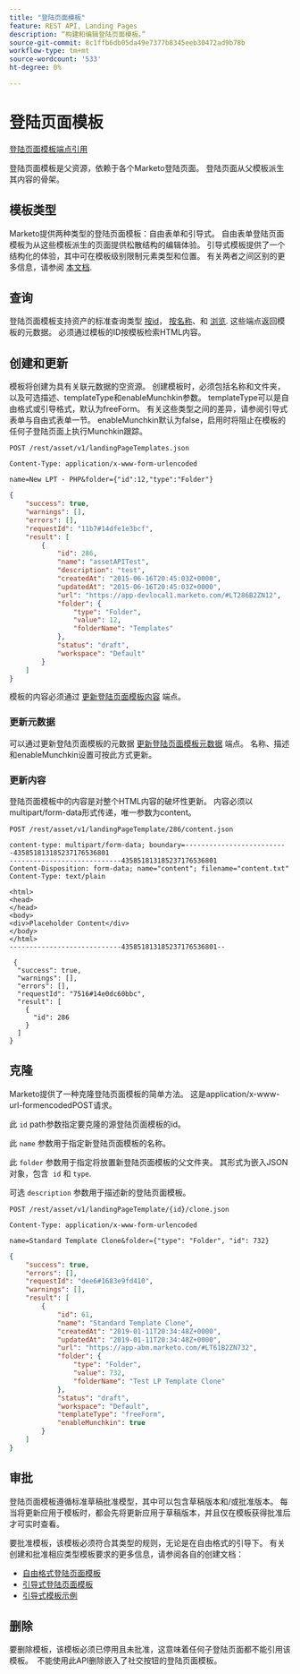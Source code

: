 ```yaml
---
title: "登陆页面模板"
feature: REST API, Landing Pages
description: “构建和编辑登陆页面模板。”
source-git-commit: 8c1ffb6db05da49e7377b8345eeb30472ad9b78b
workflow-type: tm+mt
source-wordcount: '533'
ht-degree: 0%

---
```



# 登陆页面模板

[登陆页面模板端点引用](https://developer.adobe.com/marketo-apis/api/asset/#tag/Landing-Page-Templates)

登陆页面模板是父资源，依赖于各个Marketo登陆页面。 登陆页面从父模板派生其内容的骨架。

## 模板类型

Marketo提供两种类型的登陆页面模板：自由表单和引导式。 自由表单登陆页面模板为从这些模板派生的页面提供松散结构的编辑体验。 引导式模板提供了一个结构化的体验，其中可在模板级别限制元素类型和位置。 有关两者之间区别的更多信息，请参阅 [本文档](https://experienceleague.adobe.com/en/docs/marketo/using/product-docs/demand-generation/landing-pages/understanding-landing-pages/understanding-free-form-vs-guided-landing-pages).

## 查询

登陆页面模板支持资产的标准查询类型 [按id](https://developer.adobe.com/marketo-apis/api/asset/#tag/Landing-Page-Templates/operation/getLandingPageTemplateByIdUsingGET)， [按名称](https://developer.adobe.com/marketo-apis/api/asset/#tag/Landing-Page-Templates/operation/getLandingPageTemplateByNameUsingGET)、和 [浏览](https://developer.adobe.com/marketo-apis/api/asset/#tag/Landing-Page-Templates/operation/getLandingPageTemplatesUsingGET). 这些端点返回模板的元数据。 必须通过模板的ID按模板检索HTML内容。

## 创建和更新

模板将创建为具有关联元数据的空资源。 创建模板时，必须包括名称和文件夹，以及可选描述、templateType和enableMunchkin参数。 templateType可以是自由格式或引导格式，默认为freeForm。 有关这些类型之间的差异，请参阅引导式表单与自由式表单一节。 enableMunchkin默认为false，启用时将阻止在模板的任何子登陆页面上执行Munchkin跟踪。

```
POST /rest/asset/v1/landingPageTemplates.json
```

```
Content-Type: application/x-www-form-urlencoded
```

```
name=New LPT - PHP&folder={"id":12,"type":"Folder"}
```

```json
{
    "success": true,
    "warnings": [],
    "errors": [],
    "requestId": "11b7#14dfe1e3bcf",
    "result": [
        {
            "id": 286,
            "name": "assetAPITest",
            "description": "test",
            "createdAt": "2015-06-16T20:45:03Z+0000",
            "updatedAt": "2015-06-16T20:45:03Z+0000",
            "url": "https://app-devlocal1.marketo.com/#LT286B2ZN12",
            "folder": {
                "type": "Folder",
                "value": 12,
                "folderName": "Templates"
            },
            "status": "draft",
            "workspace": "Default"
        }
    ]
}
```

模板的内容必须通过 [更新登陆页面模板内容](https://developer.adobe.com/marketo-apis/api/asset/#tag/Landing-Page-Templates/operation/updateLandingPageTemplateContentUsingPOST) 端点。

### 更新元数据

可以通过更新登陆页面模板的元数据 [更新登陆页面模板元数据](https://developer.adobe.com/marketo-apis/api/asset/#tag/Landing-Page-Templates/operation/updateLpTemplateUsingPOST) 端点。 名称、描述和enableMunchkin设置可按此方式更新。

### 更新内容

登陆页面模板中的内容是对整个HTML内容的破坏性更新。 内容必须以multipart/form-data形式传递，唯一参数为content。

```
POST /rest/asset/v1/landingPageTemplate/286/content.json
```

```
content-type: multipart/form-data; boundary=--------------------------435851813185237176536801
----------------------------435851813185237176536801
Content-Disposition: form-data; name="content"; filename="content.txt"
Content-Type: text/plain

<html>
<head>
</head>
<body>
<div>Placeholder Content</div>
</body>
</html>
----------------------------435851813185237176536801--
```

```
 {
  "success": true,
  "warnings": [],
  "errors": [],
  "requestId": "7516#14e0dc60bbc",
  "result": [
    {
      "id": 286
    }
  ]
}
```

## 克隆

Marketo提供了一种克隆登陆页面模板的简单方法。 这是application/x-www-url-formencodedPOST请求。

此 `id` path参数指定要克隆的源登陆页面模板的id。

此 `name` 参数用于指定新登陆页面模板的名称。

此 `folder` 参数用于指定将放置新登陆页面模板的父文件夹。 其形式为嵌入JSON对象，包含  `id` 和 `type`.

可选 `description` 参数用于描述新的登陆页面模板。

```
POST /rest/asset/v1/landingPageTemplate/{id}/clone.json
```

```
Content-Type: application/x-www-form-urlencoded
```

```
name=Standard Template Clone&folder={"type": "Folder", "id": 732}
```

```json
{
    "success": true,
    "errors": [],
    "requestId": "dee6#1683e9fd410",
    "warnings": [],
    "result": [
        {
            "id": 61,
            "name": "Standard Template Clone",
            "createdAt": "2019-01-11T20:34:48Z+0000",
            "updatedAt": "2019-01-11T20:34:48Z+0000",
            "url": "https://app-abm.marketo.com/#LT61B2ZN732",
            "folder": {
                "type": "Folder",
                "value": 732,
                "folderName": "Test LP Template Clone"
            },
            "status": "draft",
            "workspace": "Default",
            "templateType": "freeForm",
            "enableMunchkin": true
        }
    ]
}
```

## 审批

登陆页面模板遵循标准草稿批准模型，其中可以包含草稿版本和/或批准版本。 每当将更新应用于模板时，都会先将更新应用于草稿版本，并且仅在模板获得批准后才可实时查看。

要批准模板，该模板必须符合其类型的规则，无论是在自由格式的引导下。 有关创建和批准相应类型模板要求的更多信息，请参阅各自的创建文档：

- [自由格式登陆页面模板](https://experienceleague.adobe.com/en/docs/marketo/using/product-docs/demand-generation/landing-pages/landing-page-templates/create-a-free-form-landing-page-template)
- [引导式登陆页面模板](https://experienceleague.adobe.com/en/docs/marketo/using/product-docs/demand-generation/landing-pages/landing-page-templates/create-a-guided-landing-page-template)
- [引导式模板示例](https://experienceleague.adobe.com/en/docs/marketo/using/product-docs/demand-generation/landing-pages/landing-page-templates/guided-landing-page-template-list)

## 删除

要删除模板，该模板必须已停用且未批准，这意味着任何子登陆页面都不能引用该模板。  不能使用此API删除嵌入了社交按钮的登陆页面模板。
